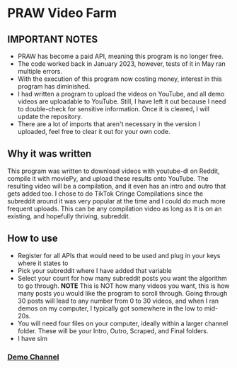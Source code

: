 # PRAW Video Farm

## IMPORTANT NOTES 
- PRAW has become a paid API, meaning this program is no longer free.
- The code worked back in January 2023, however, tests of it in May ran multiple errors.
- With the execution of this program now costing money, interest in this program has diminished.
- I had written a program to upload the videos on YouTube, and all demo videos are uploadable to YouTube. Still, I have left it out because I need to double-check for sensitive information. Once it is cleared, I will update the repository.
- There are a lot of imports that aren't necessary in the version I uploaded, feel free to clear it out for your own code.

## Why it was written
This program was written to download videos with youtube-dl on Reddit, compile it with moviePy, and upload these results onto YouTube. The resulting video will be a compilation, and it even has an intro and outro that gets added too. I chose to do TikTok Cringe Compilations since the subreddit around it was very popular at the time and I could do much more frequent uploads. This can be any compilation video as long as it is on an existing, and hopefully thriving, subreddit.

## How to use
- Register for all APIs that would need to be used and plug in your keys where it states to
- Pick your subreddit where I have added that variable
- Select your count for how many subreddit posts you want the algorithm to go through. **NOTE** This is NOT how many videos you want, this is how many posts you would like the program to scroll through. Going through 30 posts will lead to any number from 0 to 30 videos, and when I ran demos on my computer, I typically got somewhere in the low to mid-20s.
- You will need four files on your computer, ideally within a larger channel folder. These will be your Intro, Outro, Scraped, and Final folders.
- I have sim


### [Demo Channel](https://www.youtube.com/@TikToktor)
